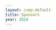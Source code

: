 ```yaml
---
layout: cvmp-default
title: Sponsors
year: 2024
---
```


<head>
    <meta charset="UTF-8">
    <meta name="viewport" content="width=device-width, initial-scale=1.0">
    <title>Document</title>
    <style>
        .sponsorContainer {
            padding: 20px; /* Adjust the padding value as needed */
        }

        .sponsorImagePageGold {
            max-width: 70%; /* Set the maximum width to 80% of the container */
            height: auto; /* Maintain the aspect ratio */
        }

        .sponsorImagePageSilver {
            max-width: 45%; /* Set the maximum width to 60% of the container */
            height: auto; /* Maintain the aspect ratio */
        }
    </style>
</head>

{% if page.year != null %}
    {% assign year = page.year %}
{% else %}
    {% assign year = site.data.egsr.current-year %}
{% endif %}
We thank all our Sponsors very much for their support to the Computer Graphics community.
<h1 style="color:#D4AF37">Gold</h1>
<div class="row-xs-12 sponsors" >
    {% for sponsor in site.data.sponsors[year] %}
        {% if sponsor.level contains 'gold' %}
            <div class="individualSponsor sponsorContainer">
                <a href="{{sponsor.url}}" target="_blank"><img src="{{site.url}}/{{sponsor.image}}" class="sponsorImagePageGold" alt="{{sponsor.name}} logo" title="{{sponsor.name}}"></a>
                <p>{{sponsor.description}}</p>
            </div>
        {% endif %}
    {% endfor %}
</div>

<!--<div class="row-xs-12 row-sm-6 line"></div>-->
<!---->
<!--<h1 style="color:#cd7f32">Bronze</h1>-->
<!--<div class="row-xs-12 sponsors" >-->
<!--    {% for sponsor in site.data.sponsors[year].list %}-->
<!--        {% if sponsor.level contains 'bronze' %}-->
<!--            <div class="individualSponsor">-->
<!--                <a href="{{sponsor.url}}" target="_blank"><img src="{{site.url}}/{{sponsor.image2}}" class="sponsorImagePageBronze" alt="{{sponsor.name}} logo" title="{{sponsor.name}}"></a>-->
<!--                <span>{{sponsor.description}}</span>-->
<!--            </div>-->
<!--        {% endif %}-->
<!--    {% endfor %}-->
<!--</div>-->

<div class="row-xs-12 row-sm-6 line"></div>

<h1 style="color:#C0C0C0">Silver</h1>
<div class="row-xs-12 sponsors" >
    {% for sponsor in site.data.sponsors[year] %}
        {% if sponsor.level contains 'silver' %}
            <div class="individualSponsor sponsorContainer">
                <a href="{{sponsor.url}}" target="_blank"><img src="{{site.url}}/{{sponsor.image}}" class="sponsorImagePageSilver" alt="{{sponsor.name}} logo" title="{{sponsor.name}}"></a>
                <p>{{sponsor.description}}</p>
            </div>
        {% endif %}
    {% endfor %}
</div>
